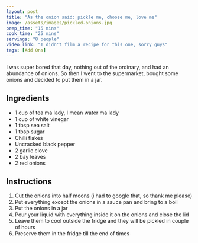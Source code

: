 ```yaml
---
layout: post
title: "As the onion said: pickle me, choose me, love me"
image: /assets/images/pickled-onions.jpg
prep_time: "15 mins"
cook_time: "25 mins"
servings: "8 people"
video_link: "I didn't film a recipe for this one, sorry guys"
tags: [Add Ons]
---
```


I was super bored that day, nothing out of the ordinary, and had an abundance of onions. So then I went to the supermarket, bought some onions and decided to put them in a jar. 

## Ingredients

* 1 cup of tea ma lady, I mean water ma lady
* 1 cup of white vinegar
* 1 tbsp sea salt
* 1 tbsp sugar
* Chilli flakes
* Uncracked black pepper
* 2 garlic clove
* 2 bay leaves
* 2 red onions

## Instructions

1. Cut the onions into half moons (i had to google that, so thank me please)
2. Put everything except the onions in a sauce pan and bring to a boil
3. Put the onions in a jar
4. Pour your liquid with everything inside it on the onions and close the lid
5. Leave them to cool outside the fridge and they will be pickled in couple of hours 
6. Preserve them in the fridge till the end of times